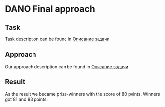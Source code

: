 # DANO Final approach

## Task

Task description can be found in [Описание задачи](%D0%9E%D0%BF%D0%B8%D1%81%D0%B0%D0%BD%D0%B8%D0%B5%20%D0%B7%D0%B0%D0%B4%D0%B0%D1%87%D0%B8.md)

## Approach

Our approach description can be found in [Описание задачи](%D0%9E%D0%BF%D0%B8%D1%81%D0%B0%D0%BD%D0%B8%D0%B5%20%D1%80%D0%B5%D1%88%D0%B5%D0%BD%D0%B8%D1%8F.md)

## Result

As the result we became prize-winners with the score of 80 points. Winners got 81 and 83 points.
